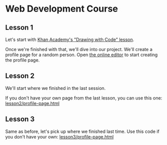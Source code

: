 # Web Development Course

## Lesson 1
Let's start with [Khan Academy's "Drawing with Code" lesson].

Once we're finished with that, we'll dive into our project. We'll create a profile page for a random person.
Open [the online editor] to start creating the profile page.


## Lesson 2
We'll start where we finished in the last session.

If you don't have your own page from the last lesson, you can use this one: [lesson2/profile-page.html]


## Lesson 3
Same as before, let's pick up where we finished last time. Use this code if you don't have your own: [lesson3/profile-page.html]


[Khan Academy's "Drawing with Code" lesson]: https://www.khanacademy.org/computing/hour-of-code/hour-of-drawing-code/v/welcome-hour-of-code
[lesson2/profile-page.html]: ./lesson2/profile-page.html
[lesson3/profile-page.html]: ./lesson3/profile-page.html
[the online editor]: https://www.w3schools.com/html/tryit.asp?filename=profile-page